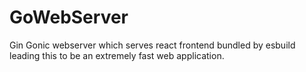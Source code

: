 # GoWebServer
Gin Gonic webserver which serves react frontend bundled by esbuild leading this to be an extremely fast web application.
